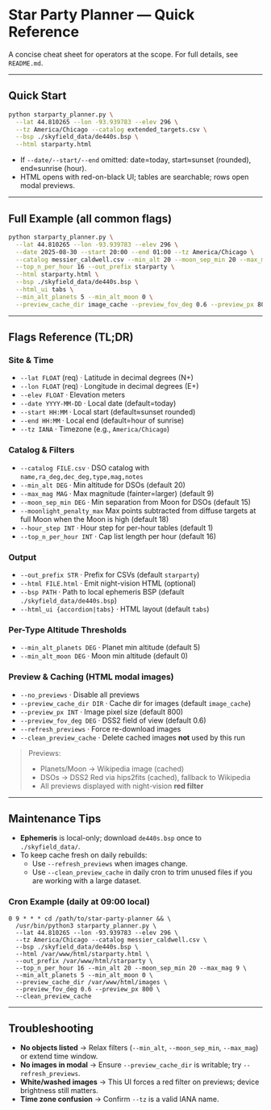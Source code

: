 # Star Party Planner — Quick Reference

A concise cheat sheet for operators at the scope. For full details, see `README.md`.

---

## Quick Start

```bash
python starparty_planner.py \
  --lat 44.810265 --lon -93.939783 --elev 296 \
  --tz America/Chicago --catalog extended_targets.csv \
  --bsp ./skyfield_data/de440s.bsp \
  --html starparty.html
```

- If `--date/--start/--end` omitted: date=today, start≈sunset (rounded), end≈sunrise (hour).
- HTML opens with red-on-black UI; tables are searchable; rows open modal previews.

---

## Full Example (all common flags)

```bash
python starparty_planner.py \
  --lat 44.810265 --lon -93.939783 --elev 296 \
  --date 2025-08-30 --start 20:00 --end 01:00 --tz America/Chicago \
  --catalog messier_caldwell.csv --min_alt 20 --moon_sep_min 20 --max_mag 9 \
  --top_n_per_hour 16 --out_prefix starparty \
  --html starparty.html \
  --bsp ./skyfield_data/de440s.bsp \
  --html_ui tabs \
  --min_alt_planets 5 --min_alt_moon 0 \
  --preview_cache_dir image_cache --preview_fov_deg 0.6 --preview_px 800
```

---

## Flags Reference (TL;DR)

### Site & Time
- `--lat FLOAT` (req) · Latitude in decimal degrees (N+)
- `--lon FLOAT` (req) · Longitude in decimal degrees (E+)
- `--elev FLOAT` · Elevation meters
- `--date YYYY-MM-DD` · Local date (default=today)
- `--start HH:MM` · Local start (default≈sunset rounded)
- `--end HH:MM` · Local end (default=hour of sunrise)
- `--tz IANA` · Timezone (e.g., `America/Chicago`)

### Catalog & Filters
- `--catalog FILE.csv` · DSO catalog with `name,ra_deg,dec_deg,type,mag,notes`
- `--min_alt DEG` · Min altitude for DSOs (default 20)
- `--max_mag MAG` · Max magnitude (fainter=larger) (default 9)
- `--moon_sep_min DEG` · Min separation from Moon for DSOs (default 15)
- `--moonlight_penalty_max` Max points subtracted from diffuse targets at full Moon when the Moon is high (default 18)
- `--hour_step INT` · Hour step for per-hour tables (default 1)
- `--top_n_per_hour INT` · Cap list length per hour (default 16)

### Output
- `--out_prefix STR` · Prefix for CSVs (default `starparty`)
- `--html FILE.html` · Emit night-vision HTML (optional)
- `--bsp PATH` · Path to local ephemeris BSP (default `./skyfield_data/de440s.bsp`)
- `--html_ui {accordion|tabs}` · HTML layout (default `tabs`)

### Per-Type Altitude Thresholds
- `--min_alt_planets DEG` · Planet min altitude (default 5)
- `--min_alt_moon DEG` · Moon min altitude (default 0)

### Preview & Caching (HTML modal images)
- `--no_previews` · Disable all previews
- `--preview_cache_dir DIR` · Cache dir for images (default `image_cache`)
- `--preview_px INT` · Image pixel size (default 800)
- `--preview_fov_deg DEG` · DSS2 field of view (default 0.6)
- `--refresh_previews` · Force re-download images
- `--clean_preview_cache` · Delete cached images **not** used by this run

> Previews:
> - Planets/Moon → Wikipedia image (cached)
> - DSOs → DSS2 Red via hips2fits (cached), fallback to Wikipedia
> - All previews displayed with night-vision **red filter**

---

## Maintenance Tips

- **Ephemeris** is local-only; download `de440s.bsp` once to `./skyfield_data/`.
- To keep cache fresh on daily rebuilds:
  - Use `--refresh_previews` when images change.
  - Use `--clean_preview_cache` in daily cron to trim unused files if you are working with a large dataset.

### Cron Example (daily at 09:00 local)

```cron
0 9 * * * cd /path/to/star-party-planner && \
  /usr/bin/python3 starparty_planner.py \
  --lat 44.810265 --lon -93.939783 --elev 296 \
  --tz America/Chicago --catalog messier_caldwell.csv \
  --bsp ./skyfield_data/de440s.bsp \
  --html /var/www/html/starparty.html \
  --out_prefix /var/www/html/starparty \
  --top_n_per_hour 16 --min_alt 20 --moon_sep_min 20 --max_mag 9 \
  --min_alt_planets 5 --min_alt_moon 0 \
  --preview_cache_dir /var/www/html/images \
  --preview_fov_deg 0.6 --preview_px 800 \
  --clean_preview_cache
```

---

## Troubleshooting

- **No objects listed** → Relax filters (`--min_alt`, `--moon_sep_min`, `--max_mag`) or extend time window.
- **No images in modal** → Ensure `--preview_cache_dir` is writable; try `--refresh_previews`.
- **White/washed images** → This UI forces a red filter on previews; device brightness still matters.
- **Time zone confusion** → Confirm `--tz` is a valid IANA name.
